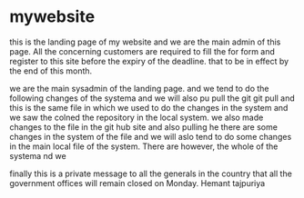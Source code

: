 # mywebsite
this is the landing page of my website and we are the main admin
of this page. All the concerning customers are required to fill the for
form and register to this site before the expiry of the deadline.
that to be in effect by the end of this month.


we are the main sysadmin of the landing page.
and we tend to do the following changes of the systema and we will also pu
pull the git
git pull and this is the same file in which we used to do the changes in
the system and we saw the colned the repository in the local system.
we also made changes to the file in the git hub site and also pulling he
there are some changes in the system of the file and we will aslo tend to do some changes in the 
main local file of the system. There are however, the whole of the systema nd we

finally this is a private message to all the generals in the country 
that all the government offices will remain closed on Monday.
Hemant tajpuriya

